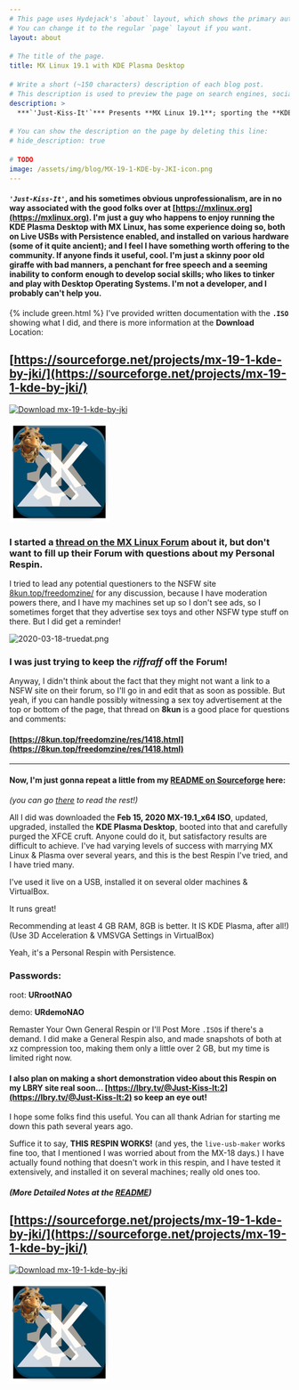 ```yaml
---
# This page uses Hydejack's `about` layout, which shows the primary author's picture and about text at the top.
# You can change it to the regular `page` layout if you want.
layout: about

# The title of the page.
title: MX Linux 19.1 with KDE Plasma Desktop

# Write a short (~150 characters) description of each blog post.
# This description is used to preview the page on search engines, social media, etc.
description: >
  ***`'Just-Kiss-It'`*** Presents **MX Linux 19.1**; sporting the **KDE Plasma 5.14.5 Desktop** experience! Just a Personal Respin, made with love for **MX Linux** & **KDE Plasma**.

# You can show the description on the page by deleting this line:
# hide_description: true

# TODO
image: /assets/img/blog/MX-19-1-KDE-by-JKI-icon.png
---
```


#### ***`'Just-Kiss-It'`***, and his sometimes obvious unprofessionalism, are in no way associated with the good folks over at [https://mxlinux.org](https://mxlinux.org). I'm just a guy who happens to enjoy running the KDE Plasma Desktop with MX Linux, has some experience doing so, both on Live USBs with Persistence enabled, and installed on various hardware (some of it quite ancient); and **I feel I have something worth offering to the community.** If anyone finds it useful, cool. I'm just a skinny poor old giraffe with bad manners, a penchant for free speech and a seeming inability to conform enough to develop social skills; who likes to tinker and play with Desktop Operating Systems. I'm not a developer, and I probably can't help you.

{% include green.html %} I've provided written documentation with the **`.ISO`** showing what I did, and there is more information at the **Download** Location:

## [https://sourceforge.net/projects/mx-19-1-kde-by-jki/](https://sourceforge.net/projects/mx-19-1-kde-by-jki/)

[![Download mx-19-1-kde-by-jki](https://a.fsdn.com/con/app/sf-download-button)](https://sourceforge.net/projects/mx-19-1-kde-by-jki/files/latest/download)

![MX-19-1-KDE-by-JKI-icon.png](/assets/img/blog/MX-19-1-KDE-by-JKI-icon.png)

### I started a [thread on the **MX Linux Forum**](https://forum.mxlinux.org/viewtopic.php?f=127&t=56880&sid=14880020bfc46c7c078d73b538c24e21) about it, but don't want to fill up their Forum with questions about my Personal Respin.

I tried to lead any potential questioners to the NSFW site [8kun.top/freedomzine/](https://8kun.top/freedomzine/res/1418.html) for any discussion, because I have moderation powers there, and I have my machines set up so I don't see ads, so I sometimes forget that they advertise sex toys and other NSFW type stuff on there. But I did get a reminder!

![2020-03-18-truedat.png](https://i.imgur.com/ccqN0tP.png)

### I was just trying to keep the *riffraff* off the Forum!

Anyway, I didn't think about the fact that they might not want a link to a NSFW site on their forum, so I'll go in and edit that as soon as possible. But yeah, if you can handle possibly witnessing a sex toy advertisement at the top or bottom of the page, that thread on **8kun** is a good place for questions and comments:

#### [https://8kun.top/freedomzine/res/1418.html](https://8kun.top/freedomzine/res/1418.html)

-----

#### Now, I'm just gonna repeat a little from my [README on Sourceforge](https://sourceforge.net/projects/mx-19-1-kde-by-jki/files/) here:

*(you can go [there](https://sourceforge.net/projects/mx-19-1-kde-by-jki/files/) to read the rest!)*

All I did was downloaded the **Feb 15, 2020 MX-19.1_x64 ISO**, updated, upgraded, installed the **KDE Plasma Desktop**, booted into that and carefully purged the XFCE cruft. Anyone could do it, but satisfactory results are difficult to achieve. I've had varying levels of success with marrying MX Linux & Plasma over several years, and this is the best Respin I've tried, and I have tried many.

I've used it live on a USB, installed it on several older machines & VirtualBox.

It runs great!

Recommending at least 4 GB RAM, 8GB is better. It IS KDE Plasma, after all!)
(Use 3D Acceleration & VMSVGA Settings in VirtualBox)

Yeah, it's a Personal Respin with Persistence.

### **Passwords:**

root: **URrootNAO**

demo: **URdemoNAO**

Remaster Your Own General Respin or I'll Post More `.ISO`s if there's a demand. I did make a General Respin also, and made snapshots of both at xz compression too, making them only a little over 2 GB, but my time is limited right now.

#### I also plan on making a short demonstration video about this Respin on my LBRY site real soon...  [https://lbry.tv/@Just-Kiss-It:2](https://lbry.tv/@Just-Kiss-It:2) so keep an eye out!

I hope some folks find this useful. You can all thank Adrian for starting me down this path several years ago.

Suffice it to say, **THIS RESPIN WORKS!**  (and yes, the `live-usb-maker` works fine too, that I mentioned I was worried about from the MX-18 days.) I have actually found nothing that doesn't work in this respin, and I have tested it extensively, and installed it on several machines; really old ones too.

#### *(More Detailed Notes at the [README](https://sourceforge.net/projects/mx-19-1-kde-by-jki/files/))*

## [https://sourceforge.net/projects/mx-19-1-kde-by-jki/](https://sourceforge.net/projects/mx-19-1-kde-by-jki/)

[![Download mx-19-1-kde-by-jki](https://a.fsdn.com/con/app/sf-download-button)](https://sourceforge.net/projects/mx-19-1-kde-by-jki/files/latest/download)

![MX-19-1-KDE-by-JKI-icon.png](/assets/img/blog/MX-19-1-KDE-by-JKI-icon.png)

